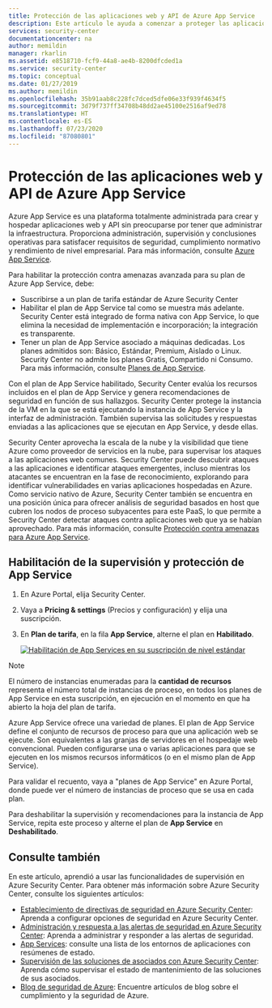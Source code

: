 ```yaml
---
title: Protección de las aplicaciones web y API de Azure App Service
description: Este artículo le ayuda a comenzar a proteger las aplicaciones web y API de Azure App Services en Azure Security Center.
services: security-center
documentationcenter: na
author: memildin
manager: rkarlin
ms.assetid: e8518710-fcf9-44a8-ae4b-8200dfcded1a
ms.service: security-center
ms.topic: conceptual
ms.date: 01/27/2019
ms.author: memildin
ms.openlocfilehash: 35b91aab8c228fc7dced5dfe06e33f939f4634f5
ms.sourcegitcommit: 3d79f737ff34708b48dd2ae45100e2516af9ed78
ms.translationtype: HT
ms.contentlocale: es-ES
ms.lasthandoff: 07/23/2020
ms.locfileid: "87080801"
---
```

# <a name="protect-your-azure-app-service-web-apps-and-apis"></a>Protección de las aplicaciones web y API de Azure App Service

Azure App Service es una plataforma totalmente administrada para crear y hospedar aplicaciones web y API sin preocuparse por tener que administrar la infraestructura. Proporciona administración, supervisión y conclusiones operativas para satisfacer requisitos de seguridad, cumplimiento normativo y rendimiento de nivel empresarial. Para más información, consulte [Azure App Service](https://azure.microsoft.com/services/app-service/).

Para habilitar la protección contra amenazas avanzada para su plan de Azure App Service, debe:

* Suscribirse a un plan de tarifa estándar de Azure Security Center
* Habilitar el plan de App Service tal como se muestra más adelante. Security Center está integrado de forma nativa con App Service, lo que elimina la necesidad de implementación e incorporación; la integración es transparente.
* Tener un plan de App Service asociado a máquinas dedicadas. Los planes admitidos son: Básico, Estándar, Premium, Aislado o Linux. Security Center no admite los planes Gratis, Compartido ni Consumo. Para más información, consulte [Planes de App Service](https://azure.microsoft.com/pricing/details/app-service/plans/).

Con el plan de App Service habilitado, Security Center evalúa los recursos incluidos en el plan de App Service y genera recomendaciones de seguridad en función de sus hallazgos. Security Center protege la instancia de la VM en la que se está ejecutando la instancia de App Service y la interfaz de administración. También supervisa las solicitudes y respuestas enviadas a las aplicaciones que se ejecutan en App Service, y desde ellas.

Security Center aprovecha la escala de la nube y la visibilidad que tiene Azure como proveedor de servicios en la nube, para supervisar los ataques a las aplicaciones web comunes. Security Center puede descubrir ataques a las aplicaciones e identificar ataques emergentes, incluso mientras los atacantes se encuentran en la fase de reconocimiento, explorando para identificar vulnerabilidades en varias aplicaciones hospedadas en Azure. Como servicio nativo de Azure, Security Center también se encuentra en una posición única para ofrecer análisis de seguridad basados en host que cubren los nodos de proceso subyacentes para este PaaS, lo que permite a Security Center detectar ataques contra aplicaciones web que ya se habían aprovechado. Para más información, consulte [Protección contra amenazas para Azure App Service](threat-protection.md#app-services).


## <a name="enabling-monitoring-and-protection-of-app-service"></a>Habilitación de la supervisión y protección de App Service

1. En Azure Portal, elija Security Center.
2. Vaya a **Pricing & settings** (Precios y configuración) y elija una suscripción.
3. En **Plan de tarifa**, en la fila **App Service**, alterne el plan en **Habilitado**.

    [![Habilitación de App Services en su suscripción de nivel estándar](media/security-center-app-services/app-services-toggle.png)](media/security-center-app-services/app-services-toggle.png#lightbox)


>[!NOTE]
> El número de instancias enumeradas para la **cantidad de recursos** representa el número total de instancias de proceso, en todos los planes de App Service en esta suscripción, en ejecución en el momento en que ha abierto la hoja del plan de tarifa.
>
> Azure App Service ofrece una variedad de planes. El plan de App Service define el conjunto de recursos de proceso para que una aplicación web se ejecute. Son equivalentes a las granjas de servidores en el hospedaje web convencional. Pueden configurarse una o varias aplicaciones para que se ejecuten en los mismos recursos informáticos (o en el mismo plan de App Service).
>
>Para validar el recuento, vaya a "planes de App Service" en Azure Portal, donde puede ver el número de instancias de proceso que se usa en cada plan. 






Para deshabilitar la supervisión y recomendaciones para la instancia de App Service, repita este proceso y alterne el plan de **App Service** en **Deshabilitado**.



## <a name="see-also"></a>Consulte también
En este artículo, aprendió a usar las funcionalidades de supervisión en Azure Security Center. Para obtener más información sobre Azure Security Center, consulte los siguientes artículos:

* [Establecimiento de directivas de seguridad en Azure Security Center](tutorial-security-policy.md): Aprenda a configurar opciones de seguridad en Azure Security Center.
* [Administración y respuesta a las alertas de seguridad en Azure Security Center](security-center-managing-and-responding-alerts.md): Aprenda a administrar y responder a las alertas de seguridad.
* [App Services](security-center-virtual-machine-protection.md#app-services):  consulte una lista de los entornos de aplicaciones con resúmenes de estado.
* [Supervisión de las soluciones de asociados con Azure Security Center](security-center-partner-solutions.md): Aprenda cómo supervisar el estado de mantenimiento de las soluciones de sus asociados.
* [Blog de seguridad de Azure](https://blogs.msdn.com/b/azuresecurity/): Encuentre artículos de blog sobre el cumplimiento y la seguridad de Azure.
